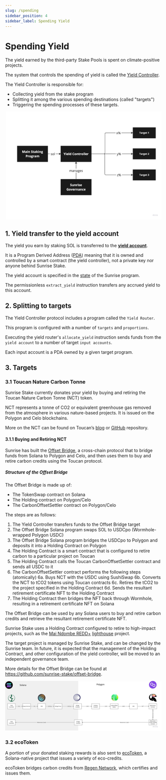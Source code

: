 ```yaml
---
slug: /spending
sidebar_position: 4
sidebar_label: Spending Yield
---
```


# Spending Yield

The yield earned by the third-party Stake Pools  is spent on climate-positive projects.

The system that controls the spending of yield is called the [Yield Controller](https://github.com/sunrise-stake/yield-controller).

The Yield Controller is responsible for:
- Collecting yield from the stake program
- Splitting it among the various spending destinations (called "targets")
- Triggering the spending processes of these targets.

![yield-controller-router.jpg](/img/yield-controller-router.jpg)

## 1. Yield transfer to the yield account

The yield you earn by staking SOL is transferred to the [__yield account__](https://solscan.io/account/6HQrvpMJFqMj35JqMReyhnUrRXNucAAB6FywdDu7xPKA).

It is a Program Derived Address ([PDA](https://docs.solana.com/developing/programming-model/calling-between-programs#program-derived-addresses))
meaning that it is owned and controlled by a smart contract (the yield controller), not a private key nor anyone behind Sunrise Stake.

The yield account is specified in the [state](https://solana.fm/address/43m66crxGfXSJpmx5wXRoFuHubhHA1GCvtHgmHW6cM1P/anchor-account) of the Sunrise program.

The permissionless `extract_yield` instruction transfers any accrued yield to this account.

## 2. Splitting to targets

The Yield Controller protocol includes a program called the `Yield Router`.

This program is configured with a number of `targets` and `proportions`. 

Executing the yield router's `allocate_yield` instruction sends funds from the `yield account`
to a number of target `input accounts`. 

Each input account is a PDA owned by a given target program.

## 3. Targets

### 3.1 Toucan Nature Carbon Tonne

Sunrise Stake currently donates your yield by buying and retiring the Toucan Nature Carbon Tonne (NCT) token.

NCT represents a tonne of CO2 or equivalent greenhouse gas removed from the atmosphere in various nature-based projects.
It is issued on the Polygon and Celo blockchains.

More on the NCT can be found on Toucan’s [blog](https://blog.toucan.earth/announcing-nct-nature-carbon-tonne/) or [GitHub](https://github.com/ToucanProtocol/contracts) repository.

#### 3.1.1 Buying and Retiring NCT

Sunrise has built the [Offset Bridge](https://offset.sunrisestake.com/), a cross-chain protocol
that to bridge funds from Solana to Polygon and Celo, and then uses them to buy and retire
carbon credits using the Toucan protocol.

##### Structure of the Offset Bridge

The Offset Bridge is made up of:
- The TokenSwap contract on Solana
- The Holding contract on Polygon/Celo
- The CarbonOffsetSettler contract on Polygon/Celo

The steps are as follows:
1. The Yield Controller transfers funds to the Offset Bridge target
2. The Offset Bridge Solana program swaps SOL to USDCpo (Wormhole-wrapped Polygon USDC)
3. The Offset Bridge Solana program bridges the USDCpo to Polygon and deposits it into a Holding Contract on Polygon
4. The Holding Contract is a smart contract that is configured to retire carbon to a particular project on Toucan
5. The Holding Contract calls the Toucan CarbonOffsetSettler contract and sends all USDC to it
6. The CarbonOffsetSettler contract performs the following steps (atomically)
   6a. Buys NCT with the USDC using SushiSwap
   6b. Converts the NCT to tCO2 tokens using Toucan contracts
   6c. Retires the tCO2 to the project specified in the Holding Contract
   6d. Sends the resultant retirement certificate NFT to the Holding Contract
7. The Holding Contract then bridges the NFT back through Wormhole, resulting in a retirement certificate NFT on Solana

The Offset Bridge can be used by any Solana users to buy and retire carbon credits and retrieve the resultant
retirement certificate NFT.

Sunrise Stake uses a Holding Contract configured to retire to high-impact projects,
such as the [Mai Ndombe REDD+](https://registry.verra.org/app/projectDetail/VCS/934)
[lighthouse](https://verra.org/six-verra-projects-receive-prestigious-honor/) project.

The target project is managed by Sunrise Stake, and can be changed by the Sunrise team.
In future, it is expected that the management of the Holding Contract,
and other configuration of the yield controller, will be moved to an independent governance team.

More details for the Offset Bridge can be found at https://github.com/sunrise-stake/offset-bridge.

![offset-bridge.jpg](/img/offset-bridge.jpg)

### 3.2 ecoToken

A portion of your donated staking rewards is also sent to [ecoToken](https://eco-token.io/), a Solana-native project that issues a variety of eco-credits.

ecoToken bridges carbon credits from [Regen Network](https://www.regen.network/), which certifies and issues them.

